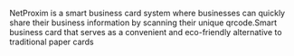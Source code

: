 NetProxim is a smart business card system where businesses can quickly share their business information by scanning their unique qrcode.Smart business card that serves as a convenient and eco-friendly alternative to traditional paper cards
